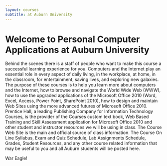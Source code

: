 ```yaml
---
layout: courses
subtitle: at Auburn University
---
```


# Welcome to Personal Computer Applications at Auburn University

Behind the scenes there is a staff of people who want to make this
course a successful learning experience for you.  Computers and the
Internet play an essential role in every aspect of daily living, in
the workplace, at home, in the classroom, for entertainment, saving
lives, and exploring new galaxies.  The purpose of these courses is to
help you learn more about computers and the Internet, how to browse
and navigate the World Wide Web (WWW), how to use the upgraded
applications of the Microsoft Office 2010 (Word, Excel, Access, Power
Point, SharePoint 2010), how to design and maintain Web Sites using
the more advanced futures of Microsoft Office 2010.  Prentice Hall, a
leading Publishing Company for Information Technology Courses, is the
provider of the Courses custom text book, Web Based Training and Skill
Assessment application for Microsoft Office 2010 and other student and
instructor resources we will be using in class.  The Course Web Site
is the main and official source of class information.  The Course On
Line Syllabus, Exam and Quiz Schedule, Lab Assignments Schedule,
Grades, Student Resources, and any other course related information
that may be useful to you and all Auburn students will be posted here.

War Eagle!
